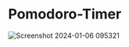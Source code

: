 # Pomodoro-Timer

![Screenshot 2024-01-06 095321](https://github.com/Shivam-98350/Pomodoro-Timer/assets/78839305/a6faca5b-5b3f-4a0f-8e13-e061c5ae8394)
